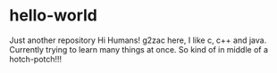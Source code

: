 # hello-world
Just another repository
Hi Humans!
g2zac here, I like c, c++ and java.
Currently trying to learn many things at once. So kind of in middle of a hotch-potch!!!
